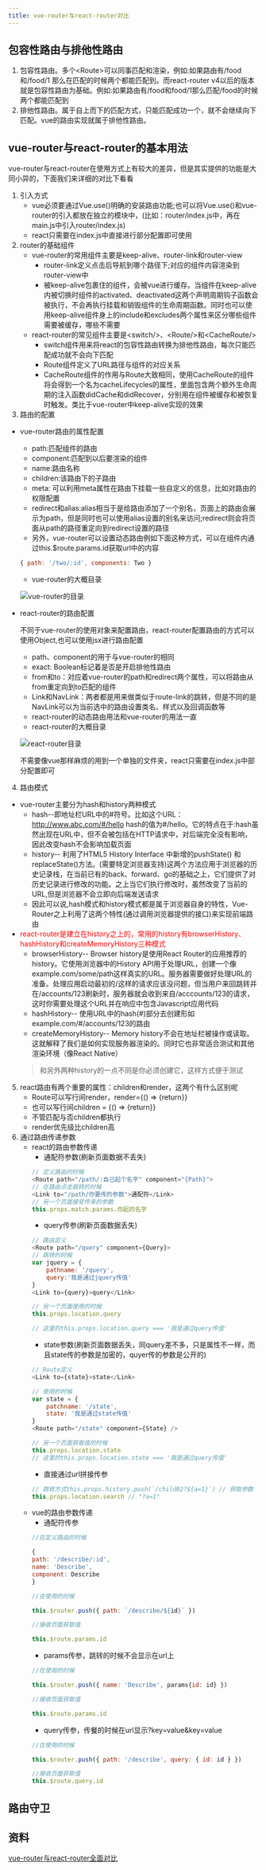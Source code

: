 ```yaml
---
title: vue-router与react-router对比
---
```

## 包容性路由与排他性路由
1. 包容性路由。多个&lt;Route&gt;可以同事匹配和渲染，例如:如果路由有/food和/food/1 那么在匹配的时候两个都能匹配到。而react-router v4以后的版本就是包容性路由为基础。例如:如果路由有/food和food/1那么匹配/food的时候两个都能匹配到
2. 排他性路由。属于自上而下的匹配方式，只能匹配成功一个，就不会继续向下匹配。vue的路由实现就属于排他性路由。

## vue-router与react-router的基本用法
vue-router与react-router在使用方式上有较大的差异，但是其实提供的功能是大同小异的，下面我们来详细的对比下看看
1. 引入方式
    - vue必须要通过Vue.use()明确的安装路由功能;也可以将Vue.use()和vue-router的引入都放在独立的模块中，(比如：router/index.js中，再在main.js中引入router/index.js)
    - react只需要在index.js中直接进行部分配置即可使用
2. router的基础组件
    - vue-router的常用组件主要是keep-alive、router-link和router-view
        - router-link定义点击后导航到哪个路径下;对应的组件内容渲染到router-view中
        - 被keep-alive包裹住的组件，会被vue进行缓存。当组件在keep-alive内被切换时组件的activated、deactivated这两个声明周期钩子函数会被执行，不会再执行挂载和销毁组件的生命周期函数。同时也可以使用keep-alive组件身上的include和excludes两个属性来区分哪些组件需要被缓存，哪些不需要
    - react-router的常见组件主要是&lt;switch/&gt;、&lt;Route/&gt;和&lt;CacheRoute/&gt;
        - switch组件用来将react的包容性路由转换为排他性路由，每次只能匹配成功就不会向下匹配
        - Route组件定义了URL路径与组件的对应关系
        - CacheRoute组件的作用与Route大致相同，使用CacheRoute的组件将会得到一个名为cacheLifecycles的属性，里面包含两个额外生命周期的注入函数didCache和didRecover，分别用在组件被缓存和被恢复时触发。类比于vue-router中keep-alive实现的效果
3. 路由的配置
- vue-router路由的属性配置
    - path:匹配组件的路由
    - component:匹配到以后要渲染的组件
    - name:路由名称
    - children:该路由下的子路由
    - meta: 可以利用meta属性在路由下挂载一些自定义的信息，比如对路由的权限配置
    - redirect和alias:alias相当于是给路由添加了一个别名，页面上的路由会展示为path，但是同时也可以使用alias设置的别名来访问;redirect则会将页面从path的路径重定向到redirect设置的路径
    - 另外，vue-router可以设置动态路由例如下面这种方式，可以在组件内通过this.$route.params.id获取url中的内容
    ```js
    { path: '/two/:id', components: Two }
    ```
    - vue-router的大概目录

    ![vue-router的目录](./images/1459163-20181204120212435-1141074016.png)

- react-router的路由配置

    不同于vue-router的使用对象来配置路由，react-router配置路由的方式可以使用Object,也可以使用jsx进行路由配置
    - path、component的用于与vue-router的相同
    - exact: Boolean标记着是否是开启排他性路由
    - from和to：对应着vue-router的path和redirect两个属性，可以将路由从from重定向到to匹配的组件
    - Link和NavLink：两者都是用来做类似于route-link的跳转，但是不同的是NavLink可以为当前选中的路由设置类名、样式以及回调函数等
    - react-router的动态路由用法和vue-router的用法一直
    - react-router的大概目录

    ![react-router目录](./images/1459163-20181204174313779-1947511032.png)

    不需要像vue那样麻烦的用到一个单独的文件夹，react只需要在index.js中部分配置即可

4. 路由模式
- vue-router主要分为hash和history两种模式
    - hash--即地址栏URL中的#符号。比如这个URL：http://www.abc.com/#/hello  hash的值为#/hello。它的特点在于:hash虽然出现在URL中，但不会被包括在HTTP请求中，对后端完全没有影响，因此改变hash不会影响加载页面
    - history-- 利用了HTML5 History Interface 中新增的pushState() 和replaceState()方法。(需要特定浏览器支持)这两个方法应用于浏览器的历史记录栈，在当前已有的back、forward、go的基础之上，它们提供了对历史记录进行修改的功能。之上当它们执行修改时，虽然改变了当前的URL,但是浏览器不会立即向后端发送请求
    - 因此可以说,hash模式和history模式都是属于浏览器自身的特性，Vue-Router之上利用了这两个特性(通过调用浏览器提供的接口)来实现前端路由
- <span style="color: red">react-router是建立在history之上的，常用的history有browserHistory、hashHistory和createMemoryHistory三种模式</span>
    - browserHistory-- Browser history是使用React Router的应用推荐的history。它使用浏览器中的History API用于处理URL，创建一个像example.com/some/path这样真实的URL。服务器需要做好处理URL的准备。处理应用启动最初的/这样的请求应该没问题，但当用户来回跳转并在/accounts/123刷新时，服务器就会收到来自/acccounts/123的请求，这时你需要处理这个URL并在响应中包含Javascript应用代码
    - hashHistory-- 使用URL中的hash(#)部分去创建形如example.com/#/accounts/123的路由
    - createMemoryHistory-- Memory history不会在地址栏被操作或读取。这就解释了我们是如何实现服务器渲染的。同时它也非常适合测试和其他渲染环境（像React Native）
    > 和另外两种history的一点不同是你必须创建它，这样方式便于测试

5. react路由有两个重要的属性：children和render，这两个有什么区别呢
    - Route可以写行间render，render={() => {return}}
    - 也可以写行间children = {() => {return}}
    - 不管匹配与否children都执行
    - render优先级比children高
6. 通过路由传递参数
    - react的路由参数传递
        - 通配符参数(刷新页面数据不丢失)
        ```js
        // 定义路由的时候
        <Route path="/path/:自己起个名字" component="{Path}">
        // 在路由点击跳转的时候
        <Link to="/path/你要传的参数">通配符</Link>
        // 另一个页面接受传来的参数
        this.props.match.params.你起的名字
        ```
        - query传参(刷新页面数据丢失)
        ```js
        // 路由定义
        <Route path="/query" component={Query}>
        // 跳转的时候
        var jquery = {
            pathname: '/query',
            query:'我是通过jquery传值'
        }
        <Link to={query}>query</Link>

        // 另一个页面使用的时候
        this.props.location.query

        // 这里的this.props.location.query === '我是通过query传值'
        ```
        - state参数(刷新页面数据丢失，同query差不多，只是属性不一样，而且state传的参数是加密的，quyer传的参数是公开的)
        ```js
        // Route定义
        <Link to={state}>state</Link>

        // 使用的时候
        var state = {
            patchname: '/state',
            state: '我是通过state传值'
        }
        <Route path="/state" component={State} />

        // 另一个页面获取值的时候
        this.props.location.state
        // 这里的this.props.location.state === '我是通过query传值'
        ```
        - 直接通过url拼接传参
        ```js
        // 跳转方式this.props.history.push(`/child02?${a=1}`) // 获取参数
        this.props.location.search // "?a=1"
        ```
    - vue的路由参数传递
        - 通配符传参
        ```js
        //在定义路由的时候

        {
        path: '/describe/:id',
        name: 'Describe',
        component: Describe
        }

        //在使用的时候

        this.$router.push({ path: `/describe/${id}` })

        //接收页面获取值

        this.$route.params.id
        ```
        - params传参，跳转的时候不会显示在url上
        ```js
        //在使用的时候

        this.$router.push({ name: 'Describe', params{id: id} })

        //接收页面获取值

        this.$route.params.id
        ```
        - query传参，传餐的时候在url显示?key=value&key=value
        ```js
        //在使用的时候

        this.$router.push({ path: '/describe', query: { id: id } })

        //接收页面获取值
        this.$route.query.id
        ```
## 路由守卫


## 资料
[vue-router与react-router全面对比](https://www.cnblogs.com/marui01/p/13215468.html)